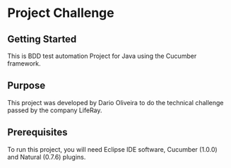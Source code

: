 # Project Challenge


## Getting Started

This is BDD test automation Project for Java using the Cucumber framework.

## Purpose

This project was developed by Dario Oliveira to do the technical challenge passed by the company LifeRay.

## Prerequisites

To run this project, you will need Eclipse IDE software, Cucumber (1.0.0) and
Natural (0.7.6) plugins.
